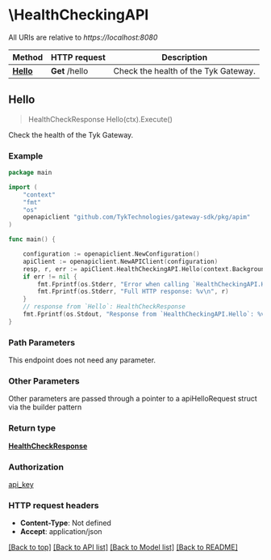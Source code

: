 # \HealthCheckingAPI

All URIs are relative to *https://localhost:8080*

Method | HTTP request | Description
------------- | ------------- | -------------
[**Hello**](HealthCheckingAPI.md#Hello) | **Get** /hello | Check the health of the Tyk Gateway.



## Hello

> HealthCheckResponse Hello(ctx).Execute()

Check the health of the Tyk Gateway.



### Example

```go
package main

import (
	"context"
	"fmt"
	"os"
	openapiclient "github.com/TykTechnologies/gateway-sdk/pkg/apim"
)

func main() {

	configuration := openapiclient.NewConfiguration()
	apiClient := openapiclient.NewAPIClient(configuration)
	resp, r, err := apiClient.HealthCheckingAPI.Hello(context.Background()).Execute()
	if err != nil {
		fmt.Fprintf(os.Stderr, "Error when calling `HealthCheckingAPI.Hello``: %v\n", err)
		fmt.Fprintf(os.Stderr, "Full HTTP response: %v\n", r)
	}
	// response from `Hello`: HealthCheckResponse
	fmt.Fprintf(os.Stdout, "Response from `HealthCheckingAPI.Hello`: %v\n", resp)
}
```

### Path Parameters

This endpoint does not need any parameter.

### Other Parameters

Other parameters are passed through a pointer to a apiHelloRequest struct via the builder pattern


### Return type

[**HealthCheckResponse**](HealthCheckResponse.md)

### Authorization

[api_key](../README.md#api_key)

### HTTP request headers

- **Content-Type**: Not defined
- **Accept**: application/json

[[Back to top]](#) [[Back to API list]](../README.md#documentation-for-api-endpoints)
[[Back to Model list]](../README.md#documentation-for-models)
[[Back to README]](../README.md)

